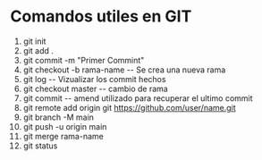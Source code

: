 # Comandos utiles en GIT
1. git init 
2. git add .
3. git commit -m "Primer Commint"
4. git checkout -b rama-name -- Se crea una nueva rama 
9. git log -- Vizualizar los commit hechos
10.  git checkout master -- cambio de rama
11. git commit -- amend utilizado para recuperar el ultimo commit 
12. git remote add origin git https://github.com/user/name.git
13. git branch -M main 
14. git push -u origin main
15. git merge rama-name
16. git status

